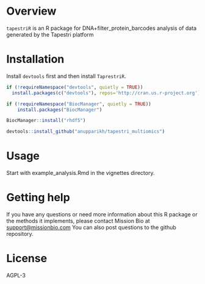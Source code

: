 # Overview
`tapestriR` is an R package for DNA+filter_protein_barcodes analysis of data generated by the Tapestri platform

# Installation

Install `devtools` first and then install `TaprestriR`. 

```r
if (!requireNamespace("devtools", quietly = TRUE))
  install.packages(c("devtools"), repos='http://cran.us.r-project.org')

if (!requireNamespace("BiocManager", quietly = TRUE))
    install.packages("BiocManager")

BiocManager::install("rhdf5")

devtools::install_github("anupparikh/tapestri_multiomics")

```

# Usage

Start with example_analysis.Rmd in the vignettes directory. 


# Getting help
If you have any questions or need more information about this R package or the methods it implements, please contact Mission Bio at support@missionbio.com
You can also post questions to the github repository. 
# License
AGPL-3
